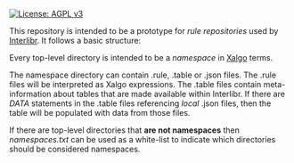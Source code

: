 [![License: AGPL v3](https://img.shields.io/badge/License-AGPL%20v3-blue.svg)](https://www.gnu.org/licenses/agpl-3.0)

This repository is intended to be a prototype for *rule repositories*
used by [Interlibr](https://github.com/Xalgorithms/interlibr-v2). It
follows a basic structure:

Every top-level directory is intended to be a *namespace* in
[Xalgo](https://github.com/Xalgorithms/general-documentation/blob/master/xalgo.md)
terms.
  
The namespace directory can contain .rule, .table or .json files. The
.rule files will be interpreted as Xalgo expressions. The .table files
contain meta-information about tables that are made available within
Interlibr. If there are *DATA* statements in the .table files
referencing *local* .json files, then the table will be populated with
data from those files.

If there are top-level directories that **are not namespaces** then
*namespaces.txt* can be used as a white-list to indicate which
directories should be considered namespaces.
